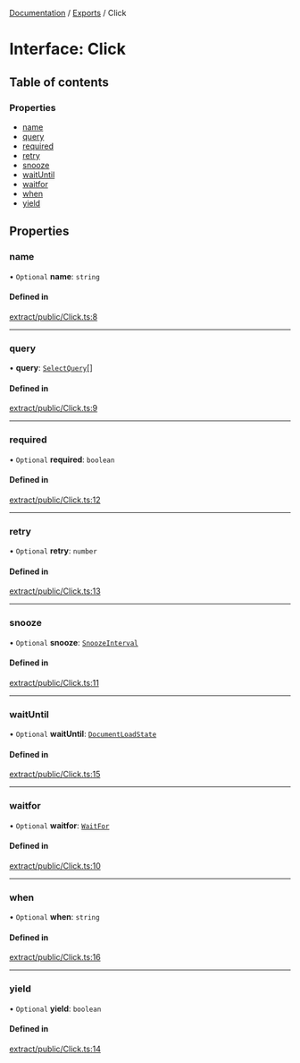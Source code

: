 [Documentation](../README.md) / [Exports](../modules.md) / Click

# Interface: Click

## Table of contents

### Properties

- [name](Click.md#name)
- [query](Click.md#query)
- [required](Click.md#required)
- [retry](Click.md#retry)
- [snooze](Click.md#snooze)
- [waitUntil](Click.md#waituntil)
- [waitfor](Click.md#waitfor)
- [when](Click.md#when)
- [yield](Click.md#yield)

## Properties

### name

• `Optional` **name**: `string`

#### Defined in

[extract/public/Click.ts:8](https://github.com/dtempx/syphonx-core/blob/f3a2392/extract/public/Click.ts#L8)

___

### query

• **query**: [`SelectQuery`](../modules.md#selectquery)[]

#### Defined in

[extract/public/Click.ts:9](https://github.com/dtempx/syphonx-core/blob/f3a2392/extract/public/Click.ts#L9)

___

### required

• `Optional` **required**: `boolean`

#### Defined in

[extract/public/Click.ts:12](https://github.com/dtempx/syphonx-core/blob/f3a2392/extract/public/Click.ts#L12)

___

### retry

• `Optional` **retry**: `number`

#### Defined in

[extract/public/Click.ts:13](https://github.com/dtempx/syphonx-core/blob/f3a2392/extract/public/Click.ts#L13)

___

### snooze

• `Optional` **snooze**: [`SnoozeInterval`](../modules.md#snoozeinterval)

#### Defined in

[extract/public/Click.ts:11](https://github.com/dtempx/syphonx-core/blob/f3a2392/extract/public/Click.ts#L11)

___

### waitUntil

• `Optional` **waitUntil**: [`DocumentLoadState`](../modules.md#documentloadstate)

#### Defined in

[extract/public/Click.ts:15](https://github.com/dtempx/syphonx-core/blob/f3a2392/extract/public/Click.ts#L15)

___

### waitfor

• `Optional` **waitfor**: [`WaitFor`](WaitFor.md)

#### Defined in

[extract/public/Click.ts:10](https://github.com/dtempx/syphonx-core/blob/f3a2392/extract/public/Click.ts#L10)

___

### when

• `Optional` **when**: `string`

#### Defined in

[extract/public/Click.ts:16](https://github.com/dtempx/syphonx-core/blob/f3a2392/extract/public/Click.ts#L16)

___

### yield

• `Optional` **yield**: `boolean`

#### Defined in

[extract/public/Click.ts:14](https://github.com/dtempx/syphonx-core/blob/f3a2392/extract/public/Click.ts#L14)
